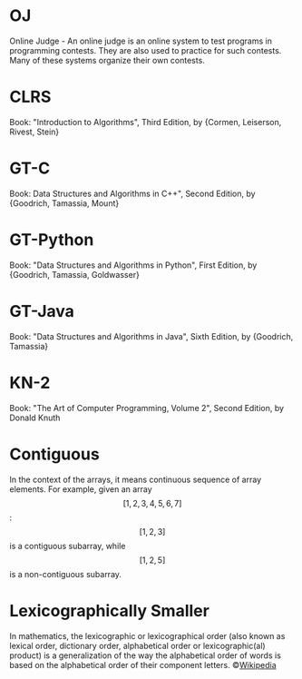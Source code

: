 # OJ
Online Judge - An online judge is an online system to test programs in programming contests. They are also used to practice for such contests. Many of these systems organize their own contests.

# CLRS
Book: "Introduction to Algorithms", Third Edition, by {Cormen, Leiserson, Rivest, Stein}

# GT-C
Book: Data Structures and Algorithms in C++", Second Edition, by {Goodrich, Tamassia, Mount}

# GT-Python
Book: "Data Structures and Algorithms in Python", First Edition, by {Goodrich, Tamassia, Goldwasser}

# GT-Java
Book: "Data Structures and Algorithms in Java", Sixth Edition, by {Goodrich, Tamassia}

# KN-2
Book: "The Art of Computer Programming, Volume 2", Second Edition, by Donald Knuth 

# Contiguous
In the context of the arrays, it means continuous sequence of array elements. For example, given an array $$[1,2,3,4,5,6,7]$$:
$$[1,2,3]$$ is a contiguous subarray, while $$[1,2,5]$$ is a non-contiguous subarray.

# Lexicographically Smaller
In mathematics, the lexicographic or lexicographical order (also known as lexical order, dictionary order, alphabetical order or lexicographic(al) product) is a generalization of the way the alphabetical order of words is based on the alphabetical order of their component letters. ©[Wikipedia](https://en.wikipedia.org/wiki/Lexicographical_order)